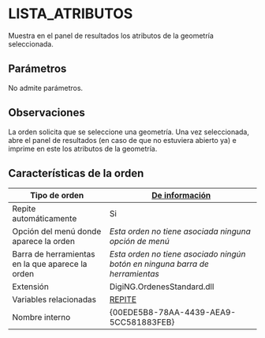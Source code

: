 # LISTA\_ATRIBUTOS

Muestra en el panel de resultados los atributos de la geometría seleccionada.

## Parámetros

No admite parámetros.

## Observaciones

La orden solicita que se seleccione una geometría. Una vez seleccionada, abre el panel de resultados (en caso de que no estuviera abierto ya) e imprime en este los atributos de la geometría.

## Características de la orden

| Tipo de orden                                    | [De información](lista.md)                                                                                                                                      |
| ------------------------------------------------ | --------------------------------------------------------------------------------------------------------------------------------------------------------------- |
| Repite automáticamente                           | Si                                                                                                                                                              |
| Opción del menú donde aparece la orden           | _Esta orden no tiene asociada ninguna opción de menú_                                                                                                           |
| Barra de herramientas en la que aparece la orden | _Esta orden no tiene asociado ningún botón en ninguna barra de herramientas_                                                                                    |
| Extensión                                        | DigiNG.OrdenesStandard.dll                                                                                                                                      |
| Variables relacionadas                           | [REPITE](/digi3d-net/referencia/digi3d.net/ventana-de-dibujo/ordenes/l/REPITE.html) |
| Nombre interno                                   | {00EDE5B8-78AA-4439-AEA9-5CC581883FEB}                                                                                                                          |
